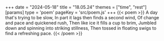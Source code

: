 +++
date = "2024-05-18"
title = "18.05.24"
themes = ["time", "rest"]
[params]
  type = 'poem'
  pageKey = 'src/poem.js'
+++
{{< poem >}}
A day that's trying to be slow,
In part it lags then finds a second wind,
Of change and pace and quickened rush,
Then like ice it fills a cup to brim,
Jumbled down and spinning into striking stillness,
Then tossed in floating swigs to find a refreshing pace.
{{< /poem >}}
